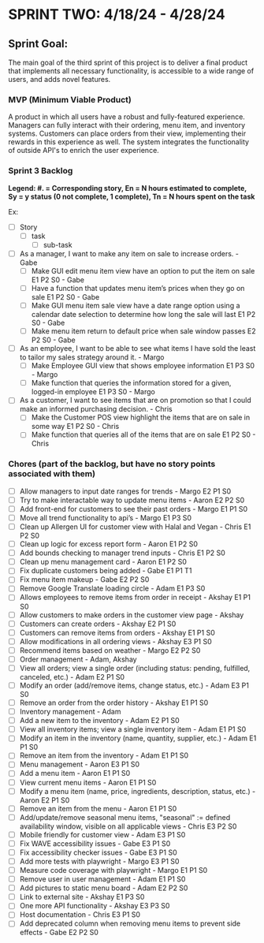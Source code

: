 # SPRINT TWO: 4/18/24 - 4/28/24

## Sprint Goal:
The main goal of the third sprint of this project is to deliver a final product that implements all necessary functionality, is accessible to a wide range of users, and adds novel features. 

### MVP (Minimum Viable Product)
A product in which all users have a robust and fully-featured experience. Managers can fully interact with their ordering, menu item, and inventory systems. Customers can place orders from their view, implementing their rewards in this experience as well. The system integrates the functionality of outside API's to enrich the user experience.  

### Sprint 3 Backlog
**Legend: #. = Corresponding story, En = N hours estimated to complete, Sy = y status (0 not complete, 1 complete), Tn = N hours spent on the task**

Ex:
- [ ] Story
  - [ ] task
    - [ ] sub-task

- [ ] As a manager, I want to make any item on sale to increase orders. - Gabe
  - [ ] Make GUI edit menu item view have an option to put the item on sale E1 P2 S0 - Gabe
  - [ ] Have a function that updates menu item’s prices when they go on sale E1 P2 S0 - Gabe
  - [ ] Make GUI menu item sale view have a date range option using a calendar date selection to determine how long the sale will last E1 P2 S0 - Gabe
  - [ ] Make menu item return to default price when sale window passes E2 P2 S0 - Gabe
- [ ] As an employee, I want to be able to see what items I have sold the least to tailor my sales strategy around it. - Margo
  - [ ] Make Employee GUI view that shows employee information E1 P3 S0 - Margo
  - [ ] Make function that queries the information stored for a given, logged-in employee E1 P3 S0 - Margo
- [ ] As a customer, I want to see items that are on promotion so that I could make an informed purchasing decision. - Chris
  - [ ] Make the Customer POS view highlight the items that are on sale in some way E1 P2 S0 - Chris
  - [ ] Make function that queries all of the items that are on sale E1 P2 S0 - Chris

### Chores (part of the backlog, but have no story points associated with them)
- [ ] Allow managers to input date ranges for trends - Margo E2 P1 S0
- [ ] Try to make interactable way to update menu items - Aaron E2 P2 S0
- [ ] Add front-end for customers to see their past orders - Margo E1 P1 S0
- [ ] Move all trend functionality to api’s  - Margo E1 P3 S0
- [ ] Clean up Allergen UI for customer view with Halal and Vegan - Chris E1 P2 S0
- [ ] Clean up logic for excess report form - Aaron E1 P2 S0
- [ ] Add bounds checking to manager trend inputs - Chris E1 P2 S0
- [ ] Clean up menu management card - Aaron E1 P2 S0
- [ ] Fix duplicate customers being added - Gabe E1 P1 T1
- [ ] Fix menu item makeup - Gabe E2 P2 S0
- [ ] Remove Google Translate loading circle - Adam E1 P3 S0
- [ ] Allows employees to remove items from order in receipt  - Akshay E1 P1 S0
- [ ] Allow customers to make orders in the customer view page - Akshay 
- [ ] Customers can create orders - Akshay E2 P1 S0
- [ ] Customers can remove items from orders - Akshay E1 P1 S0
- [ ] Allow modifications in all ordering views - Akshay E3 P1 S0
- [ ] Recommend items based on weather - Margo E2 P2 S0
- [ ] Order management - Adam, Akshay
- [ ] View all orders; view a single order (including status: pending, fulfilled, canceled, etc.) - Adam E2 P1 S0
- [ ] Modify an order (add/remove items, change status, etc.) - Adam E3 P1 S0
- [ ] Remove an order from the order history - Akshay E1 P1 S0
- [ ] Inventory management - Adam
- [ ] Add a new item to the inventory - Adam E2 P1 S0
- [ ] View all inventory items; view a single inventory item - Adam E1 P1 S0
- [ ] Modify an item in the inventory (name, quantity, supplier, etc.) - Adam E1 P1 S0
- [ ] Remove an item from the inventory - Adam E1 P1 S0
- [ ] Menu management - Aaron E3 P1 S0
- [ ] Add a menu item - Aaron E1 P1 S0
- [ ] View current menu items - Aaron E1 P1 S0
- [ ] Modify a menu item (name, price, ingredients, description, status, etc.) - Aaron E2 P1 S0
- [ ] Remove an item from the menu - Aaron E1 P1 S0
- [ ] Add/update/remove seasonal menu items, "seasonal" := defined availability window, visible on all applicable views - Chris E3 P2 S0
- [ ] Mobile friendly for customer view - Adam E3 P1 S0
- [ ] Fix WAVE accessibility issues - Gabe E3 P1 S0
- [ ] Fix accessibility checker issues - Gabe E3 P1 S0
- [ ] Add more tests with playwright - Margo E3 P1 S0
- [ ] Measure code coverage with playwright - Margo E1 P1 S0
- [ ] Remove user in user management - Adam E1 P1 S0
- [ ] Add pictures to static menu board - Adam E2 P2 S0
- [ ] Link to external site - Akshay E1 P3 S0
- [ ] One more API functionality - Akshay E3 P3 S0
- [ ] Host documentation - Chris E3 P1 S0
- [ ] Add deprecated column when removing menu items to prevent side effects - Gabe E2 P2 S0